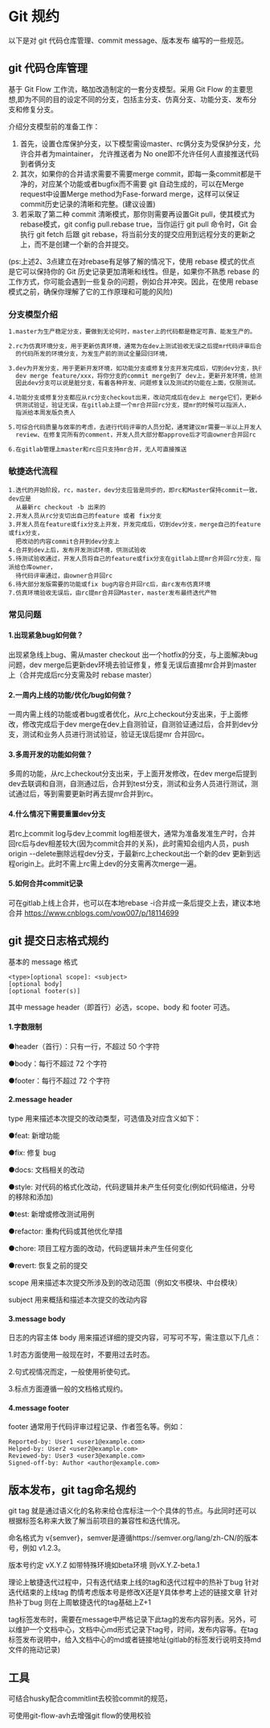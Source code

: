 # Git 规约

以下是对 git 代码仓库管理、commit message、版本发布 编写的一些规范。

## git 代码仓库管理

基于 Git Flow 工作流，略加改造制定的一套分支模型。采用 Git Flow 的主要思想,即为不同的目的设定不同的分支，包括主分支、仿真分支、功能分支、发布分支和修复分支。

介绍分支模型前的准备工作：
1. 首先，设置仓库保护分支，以下模型需设master、rc俩分支为受保护分支，允许合并者为maintainer，
  允许推送者为 No one即不允许任何人直接推送代码到者俩分支
2. 其次，如果你的合并请求需要不需要merge commit，即每一条commit都是干净的，对应某个功能或者bugfix而不需要
  git 自动生成的，可以在Merge request中设置Merge method为Fase-forward merge，这样可以保证commit历史记录的清晰和完整。(建议设置)
3. 若采取了第二种 commit 清晰模式，那你则需要再设置Git pull，使其模式为rebase模式，git config pull.rebase true，当你运行 git pull 命令时，Git 会执行 git fetch 后跟 git rebase，将当前分支的提交应用到远程分支的更新之上，而不是创建一个新的合并提交。

(ps:上述2、3点建立在对rebase有足够了解的情况下，使用 rebase 模式的优点是它可以保持你的 Git 历史记录更加清晰和线性。但是，如果你不熟悉 rebase 的工作方式，你可能会遇到一些复杂的问题，例如合并冲突。因此，在使用 rebase 模式之前，确保你理解了它的工作原理和可能的风险)

### 分支模型介绍

````md
1.master为生产稳定分支，要做到无论何时，master上的代码都是稳定可靠、能发生产的。

2.rc为仿真环境分支，用于更新仿真环境，通常为在dev上测试验收无误之后提mr代码评审后合并回rc分支
  的代码所发的环境分支，为发生产前的测试全量回归环境，

3.dev为开发分支，用于更新开发环境，如功能分支或修复分支开发完成后，切到dev分支，执行
  dev merge feature/xxx，将你分支的commit merge到了 dev上，更新开发环境，给测试验收。
  因此dev分支可以说是脏分支，有着各种开发、问题修复以及测试的功能在上面，仅限测试。

4.功能分支或修复分支都应从rc分支checkout出来，改动完成后在dev上 merge它们，更新dev环境
  供测试验证，验证无误，在gitlab上提一个mr合并回rc分支，提mr的时候可以指派人，
  指派给本周发版负责人

5.可综合代码质量与效率的考虑，去进行代码评审的人员分配，通常建议mr需要一半以上开发人员
  review、在修复完所有的comment，开发人员大部分都approve后才可由owner合并回rc

6.在gitlab管理上master和rc应只支持mr合并，无人可直接推送
````

### 敏捷迭代流程

````
1.迭代的开始阶段，rc，master，dev分支应皆是同步的，即rc和Master保持commit一致，dev应是
  从最新rc checkout -b 出来的
2.开发人员从rc分支切出自己的feature 或者 fix分支
3.开发人员在feature或fix分支上开发，开发完成后，切到dev分支，merge自己的feature或fix分支，
  把改动的内容commit合并到dev分支上
4.合并到dev上后，发布开发测试环境，供测试验收
5.待测试验收通过，开发人员将自己的feature或fix分支在gitlab上提mr合并回rc分支，指派给仓库owner，
  待代码评审通过，由owner合并回rc
6.待大部分发版需要的功能或fix bug内容合并回rc后，由rc发布仿真环境
7.仿真环境验收无误后，由rc提mr合并回Master，master发布最终迭代产物
````

### 常见问题
#### 1.出现紧急bug如何做？

出现紧急线上bug、需从master checkout 出一个hotfix的分支，与上面解决bug问题，dev merge后更新dev环境去验证修复，修复无误后直接mr合并到master上（合并完成后rc分支需及时 rebase master）

#### 2.一周内上线的功能/优化/bug如何做？

一周内需上线的功能或者bug或者优化，从rc上checkout分支出来，于上面修改，修改完成后于dev merge在dev上自测验证，自测验证通过后，合并到dev分支，测试和业务人员进行测试验证，验证无误后提mr 合并回rc。

#### 3.多周开发的功能如何做？

多周的功能，从rc上checkout分支出来，于上面开发修改，在dev merge后提到dev去联调和自测，自测通过后，合并到test分支，测试和业务人员进行测试，测试通过后，等到需要更新时再去提mr合并到rc。

#### 4.什么情况下需要重置dev分支

若rc上commit log与dev上commit log相差很大，通常为准备发准生产时，合并回rc后与dev相差较大(因为commit合并的关系)，此时需知会组内人员，push origin --delete删除远程dev分支，于最新rc上checkout出一个新的dev 更新到远程origin上。此时不需上rc需上dev的分支需再次merge一遍。

#### 5.如何合并commit记录

可在gitlab上线上合并，也可以在本地rebase -i合并成一条后提交上去，建议本地合并
https://www.cnblogs.com/vow007/p/18114699

## git 提交日志格式规约
基本的 message 格式

```
<type>[optional scope]: <subject>
[optional body]
[optional footer(s)]
```
其中 message header（即首行）必选，scope、body 和 footer 可选。

#### 1.字数限制

●header（首行）：只有一行，不超过 50 个字符

●body：每行不超过 72 个字符

●footer：每行不超过 72 个字符

#### 2.message header

type 用来描述本次提交的改动类型，可选值及对应含义如下：

●feat: 新增功能


●fix: 修复 bug

●docs: 文档相关的改动

●style: 对代码的格式化改动，代码逻辑并未产生任何变化(例如代码缩进，分号的移除和添加)

●test: 新增或修改测试用例

●refactor: 重构代码或其他优化举措

●chore: 项目工程方面的改动，代码逻辑并未产生任何变化

●revert: 恢复之前的提交

scope 用来描述本次提交所涉及到的改动范围（例如文书模块、中台模块）

subject 用来概括和描述本次提交的改动内容

#### 3.message body

日志的内容主体 body 用来描述详细的提交内容，可写可不写，需注意以下几点：

1.时态方面使用一般现在时，不要用过去时态。

2.句式视情况而定，一般使用祈使句式。

3.标点方面遵循一般的文档格式规约。

#### 4.message footer

footer 通常用于代码评审过程记录、作者签名等。例如：
```
Reported-by: User1 <user1@example.com>
Helped-by: User2 <user2@example.com>
Reviewed-by: User3 <user3@example.com>
Signed-off-by: Author <author@example.com>
```
## 版本发布，git tag命名规约
git tag 就是通过语义化的名称来给仓库标注一个个具体的节点。与此同时还可以根据标签名称来大致了解当前项目的兼容性和迭代情况。

命名格式为 v{semver}，semver是遵循https://semver.org/lang/zh-CN/的版本号，例如 v1.2.3。

版本号约定 vX.Y.Z
如带特殊环境如beta环境 则vX.Y.Z-beta.1

理论上敏捷迭代过程中，只有迭代结束上线的tag和迭代过程中的热补丁bug
针对迭代结束的上线tag 酌情考虑版本号是修改X还是Y具体参考上述的链接文章
针对热补丁bug 则在上周敏捷迭代的tag基础上Z+1

tag标签发布时，需要在message中严格记录下此tag的发布内容列表。另外，可以维护一个文档中心，文档中心md形式记录下tag号，时间，发布内容等。在tag标签发布说明中，给入文档中心的md或者链接地址(gitlab的标签发行说明支持md文件的拖动记录)

## 工具
可结合husky配合commitlint去校验commit的规范，

可使用git-flow-avh去增强git flow的使用校验
